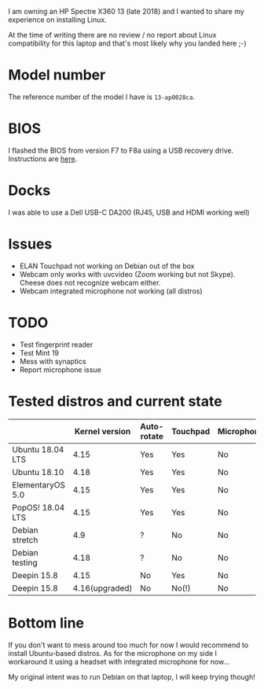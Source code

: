 I am owning an HP Spectre X360 13 (late 2018) and I wanted to share my experience on installing Linux.

At the time of writing there are no review / no report about Linux compatibility for this laptop and that's most likely why you landed here ;-)

# Model number
The reference number of the model I have is `13-ap0028ca`.

# BIOS
I flashed the BIOS from version F7 to F8a using a USB recovery drive.
Instructions are [here](https://support.hp.com/ca-en/document/c02693833).

# Docks
I was able to use a Dell USB-C DA200 (RJ45, USB and HDMI working well)

# Issues
- ELAN Touchpad not working on Debian out of the box
- Webcam only works with uvcvideo (Zoom working but not Skype). Cheese does not recognize webcam either.
- Webcam integrated microphone not working (all distros)

# TODO
- Test fingerprint reader
- Test Mint 19
- Mess with synaptics
- Report microphone issue

# Tested distros and current state

|                   | Kernel version | Auto-rotate | Touchpad | Microphone |
|-------------------|----------------|-------------|----------|------------|
| Ubuntu 18.04 LTS  | 4.15           | Yes         | Yes      | No         |
| Ubuntu 18.10      | 4.18           | Yes         | Yes      | No         |
| ElementaryOS 5.0  | 4.15           | Yes         | Yes      | No         |
| PopOS! 18.04 LTS  | 4.15           | Yes         | Yes      | No         |
| Debian stretch    | 4.9            | ?           | No       | No         |
| Debian testing    | 4.18           | ?           | No       | No         |
| Deepin 15.8       | 4.15           | No          | Yes      | No         |
| Deepin 15.8       | 4.16(upgraded) | No          | No(!)    | No         |



# Bottom line

If you don't want to mess around too much for now I would recommend to install Ubuntu-based distros.
As for the microphone on my side I workaround it using a headset with integrated microphone for now...

My original intent was to run Debian on that laptop, I will keep trying though!
